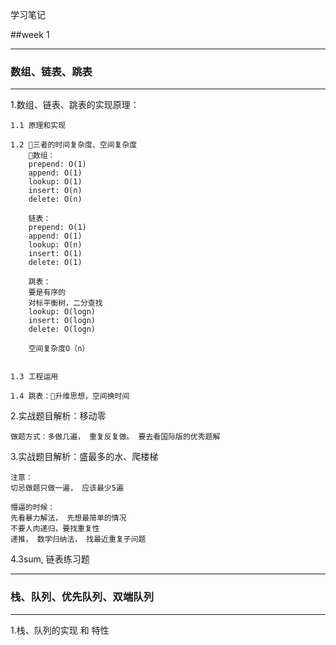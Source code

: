 学习笔记

##week 1
***
### 数组、链表、跳表
***
1.数组、链表、跳表的实现原理：

    1.1 原理和实现

    1.2 三者的时间复杂度、空间复杂度
        数组：
        prepend: O(1)
        append: O(1)
        lookup: O(1)
        insert: O(n)
        delete: O(n)

        链表：
        prepend: O(1)
        append: O(1)
        lookup: O(n)
        insert: O(1)
        delete: O(1)

        跳表：
        要是有序的
        对标平衡树，二分查找
        lookup: O(logn)
        insert: O(logn)
        delete: O(logn)

        空间复杂度O（n）


    1.3 工程运用

    1.4 跳表：升维思想，空间换时间
    

2.实战题目解析：移动零
    
    做题方式：多做几遍， 重复反复做。 要去看国际版的优秀题解
    
3.实战题目解析：盛最多的水、爬楼梯

    注意： 
    切忌做题只做一遍， 应该最少5遍
    
    懵逼的时候：
    先看暴力解法， 先想最简单的情况
    不要人肉递归，要找重复性
    递推， 数学归纳法， 找最近重复子问题
    
4.3sum, 链表练习题


***
### 栈、队列、优先队列、双端队列
***
1.栈、队列的实现 和 特性



